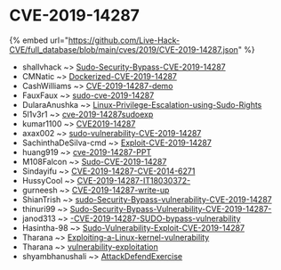 # CVE-2019-14287
{% embed url="https://github.com/Live-Hack-CVE/full_database/blob/main/cves/2019/CVE-2019-14287.json" %}

* shallvhack ~> [Sudo-Security-Bypass-CVE-2019-14287](https://www.alice-snow.ru/2019/database/cve-2019-14287/sudo-security-bypass-cve-2019-14287-shallvhack)
* CMNatic ~> [Dockerized-CVE-2019-14287](https://www.alice-snow.ru/2019/database/cve-2019-14287/dockerized-cve-2019-14287-cmnatic)
* CashWilliams ~> [CVE-2019-14287-demo](https://www.alice-snow.ru/2019/database/cve-2019-14287/cve-2019-14287-demo-cashwilliams)
* FauxFaux ~> [sudo-cve-2019-14287](https://www.alice-snow.ru/2019/database/cve-2019-14287/sudo-cve-2019-14287-fauxfaux)
* DularaAnushka ~> [Linux-Privilege-Escalation-using-Sudo-Rights](https://www.alice-snow.ru/2019/database/cve-2019-14287/linux-privilege-escalation-using-sudo-rights-dularaanushka)
* 5l1v3r1 ~> [cve-2019-14287sudoexp](https://www.alice-snow.ru/2019/database/cve-2019-14287/cve-2019-14287sudoexp-5l1v3r1)
* kumar1100 ~> [CVE2019-14287](https://www.alice-snow.ru/2019/database/cve-2019-14287/cve2019-14287-kumar1100)
* axax002 ~> [sudo-vulnerability-CVE-2019-14287](https://www.alice-snow.ru/2019/database/cve-2019-14287/sudo-vulnerability-cve-2019-14287-axax002)
* SachinthaDeSilva-cmd ~> [Exploit-CVE-2019-14287](https://www.alice-snow.ru/2019/database/cve-2019-14287/exploit-cve-2019-14287-sachinthadesilva-cmd)
* huang919 ~> [cve-2019-14287-PPT](https://www.alice-snow.ru/2019/database/cve-2019-14287/cve-2019-14287-ppt-huang919)
* M108Falcon ~> [Sudo-CVE-2019-14287](https://www.alice-snow.ru/2019/database/cve-2019-14287/sudo-cve-2019-14287-m108falcon)
* Sindayifu ~> [CVE-2019-14287-CVE-2014-6271](https://www.alice-snow.ru/2019/database/cve-2019-14287/cve-2019-14287-cve-2014-6271-sindayifu)
* HussyCool ~> [CVE-2019-14287-IT18030372-](https://www.alice-snow.ru/2019/database/cve-2019-14287/cve-2019-14287-it18030372--hussycool)
* gurneesh ~> [CVE-2019-14287-write-up](https://www.alice-snow.ru/2019/database/cve-2019-14287/cve-2019-14287-write-up-gurneesh)
* ShianTrish ~> [sudo-Security-Bypass-vulnerability-CVE-2019-14287](https://www.alice-snow.ru/2019/database/cve-2019-14287/sudo-security-bypass-vulnerability-cve-2019-14287-shiantrish)
* thinuri99 ~> [Sudo-Security-Bypass-Vulnerability-CVE-2019-14287-](https://www.alice-snow.ru/2019/database/cve-2019-14287/sudo-security-bypass-vulnerability-cve-2019-14287--thinuri99)
* janod313 ~> [-CVE-2019-14287-SUDO-bypass-vulnerability](https://www.alice-snow.ru/2019/database/cve-2019-14287/-cve-2019-14287-sudo-bypass-vulnerability-janod313)
* Hasintha-98 ~> [Sudo-Vulnerability-Exploit-CVE-2019-14287](https://www.alice-snow.ru/2019/database/cve-2019-14287/sudo-vulnerability-exploit-cve-2019-14287-hasintha-98)
* Tharana ~> [Exploiting-a-Linux-kernel-vulnerability](https://www.alice-snow.ru/2019/database/cve-2019-14287/exploiting-a-linux-kernel-vulnerability-tharana)
* Tharana ~> [vulnerability-exploitation](https://www.alice-snow.ru/2019/database/cve-2019-14287/vulnerability-exploitation-tharana)
* shyambhanushali ~> [AttackDefendExercise](https://www.alice-snow.ru/2019/database/cve-2019-14287/attackdefendexercise-shyambhanushali)